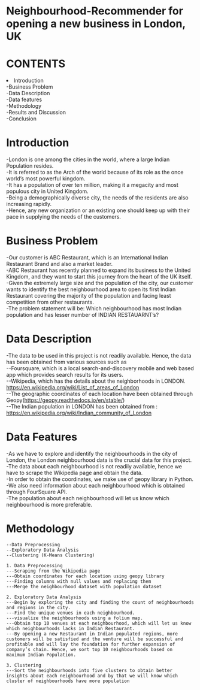 # Neighbourhood-Recommender for opening a new business in London, UK

# CONTENTS
<li>Introduction<br>
-Business Problem<br>
-Data Description<br>
-Data features<br>
-Methodology<br>
-Results and Discussion<br>
-Conclusion<br>

# Introduction
-London is one among the cities in the world, where a large Indian Population resides.<br>
-It is referred to as  the Arch of the world because of its role as the once world’s most powerful kingdom.<br>
-It has a population of over ten million, making it a megacity and most populous city in United Kingdom.<br>
-Being a demographically diverse city, the needs of the residents are also increasing rapidly.<br>
-Hence, any new organization or an existing one should keep up with their pace in supplying the needs of the customers.<br>

# Business Problem
-Our customer is ABC Restaurant, which is an International Indian Restaurant Brand and also a market leader. <br>
-ABC Restaurant has recently planned to expand its business to the United Kingdom, and they want to start this journey from the heart of the UK itself. <br>
-Given the extremely large size and the population of the city, our customer wants to identify the best neighbourhood area to open its first Indian Restaurant covering the majority of the population and facing least competition from other restaurants. <br>
-The problem statement will be: Which neighbourhood has most Indian population and has lesser number of INDIAN RESTAUARNT’s?<br>

# Data Description
-The data to be used in this project is not readily available. Hence, the data has been obtained from various sources such as<br>
--Foursquare, which is a local search-and-discovery mobile and web based app which provides search results for its users. <br>
--Wikipedia, which has the details about the neighborhoods in LONDON. https://en.wikipedia.org/wiki/List_of_areas_of_London <br>
--The geographic coordinates of each location have been obtained through Geopy(https://geopy.readthedocs.io/en/stable/) <br>
--The Indian population in LONDON has been obtained from : https://en.wikipedia.org/wiki/Indian_community_of_London <br>

# Data Features
-As we have to explore and identify the neighbourhoods in the city of London, the London neighbourhood data is the crucial data for this project. <br>
-The data about each neighbourhood is not readily available, hence we have to scrape the Wikipedia page and obtain the data. <br>
-In order to obtain the coordinates, we make use of geopy library in Python.<br>
-We also need information about each neighbourhood which is  obtained through FourSquare API. <br>
-The population about each neighbourhood will let us know which neighbourhood is more preferable. <br>

# Methodology
	--Data Preprocessing
	--Exploratory Data Analysis
 	--Clustering (K-Means Clustering)

    1. Data Preprocessing
    ---Scraping from the Wikipedia page
    ---Obtain coordinates for each location using geopy library
    ---Finding columns with null values and replacing them
    ---Merge the neighbourhood dataset with population dataset
    
    2. Exploratory Data Analysis
    ---Begin by exploring the city and finding the count of neighbourhoods and regions in the city. 
    ---Find the unique venues in each neighbourhood. 
    ---visualize the neighbourhoods using a folium map.
    ---Obtain top 10 venues at each neighbourhood, which will let us know which neighbourhoods lacks in Indian Restaurant.
    ---By opening a new Restaurant in Indian populated regions, more customers will be satisfied and the venture will be successful and         profitable and will lay the foundation for further expansion of company’s chain. Hence, we sort top 10 neighbourhoods based on           maximum Indian Population. 
    
    3. Clustering
    ---Sort the neighbourhoods into five clusters to obtain better insights about each neighbourhood and by that we will know which            cluster of neighbourhoods have more population


